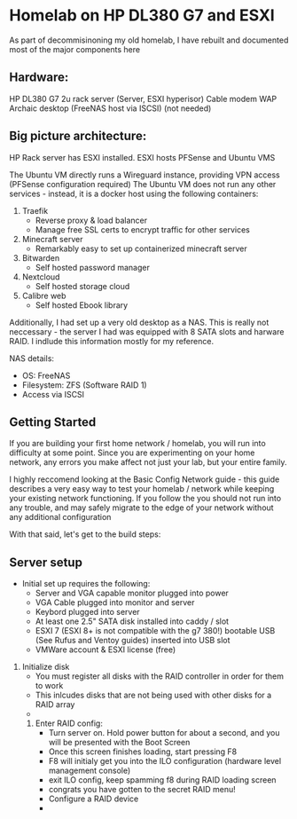 # Homelab on HP DL380 G7 and ESXI

As part of decommisinoning my old homelab, I have rebuilt and documented most of the major components here

## Hardware:
HP DL380 G7 2u rack server (Server, ESXI hyperisor)
Cable modem
WAP
Archaic desktop (FreeNAS host via ISCSI) (not needed)


## Big picture architecture:
HP Rack server has ESXI installed. ESXI hosts PFSense and Ubuntu VMS

The Ubuntu VM directly runs a Wireguard instance, providing VPN access (PFSense configuration required)
The Ubuntu VM does not run any other services - instead, it is a docker host using the following containers:
1. Traefik
    - Reverse proxy & load balancer
    - Manage free SSL certs to encrypt traffic for other services
2. Minecraft server
    - Remarkably easy to set up containerized minecraft server
3. Bitwarden
    - Self hosted password manager
4. Nextcloud
    - Self hosted storage cloud
5. Calibre web
    - Self hosted Ebook library

Additionally, I had set up a very old desktop as a NAS.
This is really not neccessary - the server I had was equipped with 8 SATA slots and harware RAID. I indlude this information mostly for my reference. 

NAS details:
- OS: FreeNAS 
- Filesystem: ZFS (Software RAID 1)
- Access via ISCSI


## Getting Started
If you are building your first home network / homelab, you will run into difficulty at some point. Since you are experimenting on your home network, any errors you make affect not just your lab, but your entire family. 

I highly reccomend looking at the Basic Config Network guide - this guide describes a very easy way to test your homelab / network while keeping your existing network functioning. If you follow the you should not run into any trouble, and may safely migrate to the edge of your network without any additional configuration 


With that said, let's get to the build steps:

## Server setup
- Initial set up requires the following:
    * Server and VGA capable monitor plugged into power
    * VGA Cable plugged into monitor and server
    * Keybord plugged into server
    * At least one 2.5" SATA disk installed into caddy / slot
    * ESXI 7 (ESXI 8+ is not compatible with the g7 380!) bootable USB (See Rufus and Ventoy guides) inserted into USB slot 
    * VMWare account & ESXI license (free)



1. Initialize disk
    * You must register all disks with the RAID controller in order for them to work
    * This inlcudes disks that are not being used with other disks for a RAID array
    * 
    1. Enter RAID config:
        * Turn server on. Hold power button for about a second, and you will be presented with the Boot Screen 
        * Once this screen finishes loading, start pressing F8
        * F8 will initialy get you into the ILO configuration (hardware level management console)
        * exit ILO config, keep spamming f8 during RAID loading screen
        * congrats you have gotten to the secret RAID menu!
        * Configure a RAID device
        * 